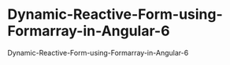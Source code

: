 # Dynamic-Reactive-Form-using-Formarray-in-Angular-6
Dynamic-Reactive-Form-using-Formarray-in-Angular-6
